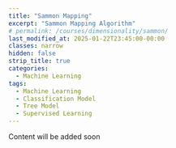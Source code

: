 ```yaml
---
title: "Sammon Mapping"
excerpt: "Sammon Mapping Algorithm"
# permalink: /courses/dimensionality/sammon/
last_modified_at: 2025-01-22T23:45:00-00:00
classes: narrow
hidden: false
strip_title: true
categories:
  - Machine Learning
tags: 
  - Machine Learning
  - Classification Model
  - Tree Model
  - Supervised Learning
---
```

Content will be added soon